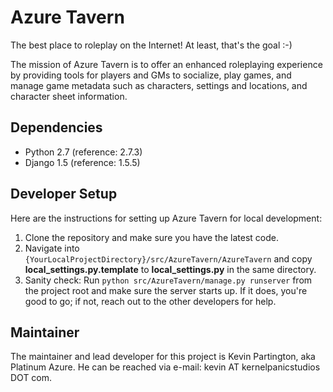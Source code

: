 Azure Tavern
============

The best place to roleplay on the Internet! At least, that's the goal :-)

The mission of Azure Tavern is to offer an enhanced roleplaying experience
by providing tools for players and GMs to socialize, play games, and manage
game metadata such as characters, settings and locations, and character sheet
information.

Dependencies
------------

  * Python 2.7 (reference: 2.7.3)
  * Django 1.5 (reference: 1.5.5)

Developer Setup
---------------

Here are the instructions for setting up Azure Tavern for local development:

  1. Clone the repository and make sure you have the latest code.
  2. Navigate into `{YourLocalProjectDirectory}/src/AzureTavern/AzureTavern`
     and copy **local_settings.py.template** to **local_settings.py** in the
     same directory.
  3. Sanity check: Run `python src/AzureTavern/manage.py runserver` from the
     project root and make sure the server starts up. If it does, you're good
     to go; if not, reach out to the other developers for help.

Maintainer
----------

The maintainer and lead developer for this project is Kevin Partington, aka
Platinum Azure. He can be reached via e-mail: kevin AT kernelpanicstudios DOT
com.

